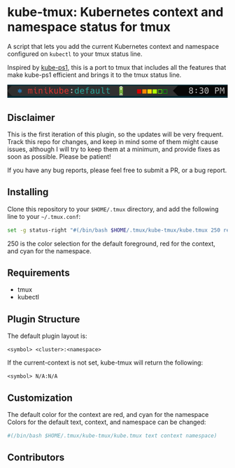 # kube-tmux: Kubernetes context and namespace status for tmux

A script that lets you add the current Kubernetes context and namespace configured
on `kubectl` to your tmux status line.

Inspired by [kube-ps1](https://github.com/jonmosco/kube-ps1), this is a port
to tmux that includes all the features that make kube-ps1 efficient and brings
it to the tmux status line.

![plugin](img/screenshot4.png)

## Disclaimer

This is the first iteration of this plugin, so the updates will be very
frequent.  Track this repo for changes, and keep in mind some of them
might cause issues, although I will try to keep them at a minimum, and provide
fixes as soon as possible. Please be patient! 

If you have any bug reports, please feel free to submit a PR, or a bug report.

## Installing

Clone this repository to your `$HOME/.tmux` directory, and add the following line to your `~/.tmux.conf`:

```bash
set -g status-right "#(/bin/bash $HOME/.tmux/kube-tmux/kube.tmux 250 red cyan)"
```

250 is the color selection for the default foreground, red for the context,
and cyan for the namespace.

## Requirements

* tmux
* kubectl

## Plugin Structure

The default plugin layout is:

```
<symbol> <cluster>:<namespace>
```

If the current-context is not set, kube-tmux will return the following:

```
<symbol> N/A:N/A
```

## Customization
The default color for the context are red, and cyan for the namespace
Colors for the default text, context, and namespace can be changed:

```bash
#(/bin/bash $HOME/.tmux/kube-tmux/kube.tmux text context namespace)
```

## Contributors
